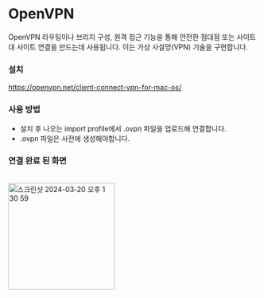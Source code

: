 # OpenVPN

OpenVPN 라우팅이나 브리지 구성, 원격 접근 기능을 통해 안전한 점대점 또는 사이트 대 사이트 연결을 만드는데 사용됩니다. 
이는 가상 사설망(VPN) 기술을 구현합니다.

### 설치
https://openvpn.net/client-connect-vpn-for-mac-os/

### 사용 방법
- 설치 후 나오는 import profile에서 .ovpn 파일을 업로드해 연결합니다.
- .ovpn 파일은 사전에 생성해야합니다.

### 연결 완료 된 화면

<br>

<img width="214" alt="스크린샷 2024-03-20 오후 1 30 59" src="https://github.com/YGwan/study-notes/assets/50222603/8957171b-3dd9-4445-81de-f4094d2c4157">
